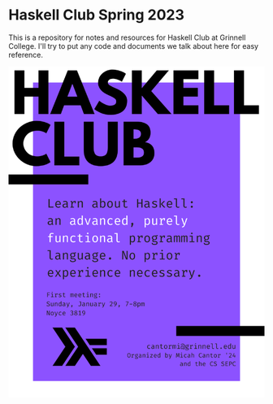 # Haskell Club Spring 2023

This is a repository for notes and resources for Haskell Club at Grinnell College. I'll try to put any code and documents we talk about here for easy reference.

![flyer](flyer.png)